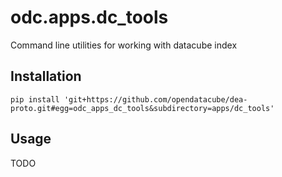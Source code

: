 odc.apps.dc_tools
=================

Command line utilities for working with datacube index


Installation
------------

```
pip install 'git+https://github.com/opendatacube/dea-proto.git#egg=odc_apps_dc_tools&subdirectory=apps/dc_tools'
```

Usage
-----

TODO
